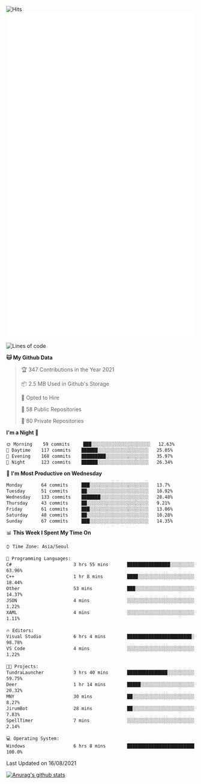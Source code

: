 ![Hits](https://hits.seeyoufarm.com/api/count/incr/badge.svg?url=https%3A%2F%2Fgithub.com%2Fkokose1234&count_bg=%2379C83D&title_bg=%23555555&icon=apple.svg&icon_color=%23E7E7E7&title=hits&edge_flat=false)
<br/>
![Metrics](https://github.com/kokose1234/kokose1234/blob/main/github-metrics.svg)

<!--START_SECTION:waka-->
![Lines of code](https://img.shields.io/badge/From%20Hello%20World%20I%27ve%20Written-12.5%20million%20lines%20of%20code-blue)

**🐱 My Github Data** 

> 🏆 347 Contributions in the Year 2021
 > 
> 📦 2.5 MB Used in Github's Storage 
 > 
> 💼 Opted to Hire
 > 
> 📜 58 Public Repositories 
 > 
> 🔑 80 Private Repositories  
 > 
**I'm a Night 🦉** 

```text
🌞 Morning    59 commits     ███░░░░░░░░░░░░░░░░░░░░░░   12.63% 
🌆 Daytime    117 commits    ██████░░░░░░░░░░░░░░░░░░░   25.05% 
🌃 Evening    168 commits    █████████░░░░░░░░░░░░░░░░   35.97% 
🌙 Night      123 commits    ██████░░░░░░░░░░░░░░░░░░░   26.34%

```
📅 **I'm Most Productive on Wednesday** 

```text
Monday       64 commits     ███░░░░░░░░░░░░░░░░░░░░░░   13.7% 
Tuesday      51 commits     ██░░░░░░░░░░░░░░░░░░░░░░░   10.92% 
Wednesday    133 commits    ███████░░░░░░░░░░░░░░░░░░   28.48% 
Thursday     43 commits     ██░░░░░░░░░░░░░░░░░░░░░░░   9.21% 
Friday       61 commits     ███░░░░░░░░░░░░░░░░░░░░░░   13.06% 
Saturday     48 commits     ██░░░░░░░░░░░░░░░░░░░░░░░   10.28% 
Sunday       67 commits     ███░░░░░░░░░░░░░░░░░░░░░░   14.35%

```


📊 **This Week I Spent My Time On** 

```text
⌚︎ Time Zone: Asia/Seoul

💬 Programming Languages: 
C#                       3 hrs 55 mins       ████████████████░░░░░░░░░   63.96% 
C++                      1 hr 8 mins         ████░░░░░░░░░░░░░░░░░░░░░   18.44% 
Other                    53 mins             ███░░░░░░░░░░░░░░░░░░░░░░   14.37% 
JSON                     4 mins              ░░░░░░░░░░░░░░░░░░░░░░░░░   1.22% 
XAML                     4 mins              ░░░░░░░░░░░░░░░░░░░░░░░░░   1.11%

🔥 Editors: 
Visual Studio            6 hrs 4 mins        ████████████████████████░   98.78% 
VS Code                  4 mins              ░░░░░░░░░░░░░░░░░░░░░░░░░   1.22%

🐱‍💻 Projects: 
TundraLauncher           3 hrs 40 mins       ███████████████░░░░░░░░░░   59.75% 
Deer                     1 hr 14 mins        █████░░░░░░░░░░░░░░░░░░░░   20.32% 
MNY                      30 mins             ██░░░░░░░░░░░░░░░░░░░░░░░   8.27% 
JirumBot                 28 mins             ██░░░░░░░░░░░░░░░░░░░░░░░   7.83% 
SpellTimer               7 mins              ░░░░░░░░░░░░░░░░░░░░░░░░░   2.14%

💻 Operating System: 
Windows                  6 hrs 8 mins        █████████████████████████   100.0%

```


 Last Updated on 16/08/2021
<!--END_SECTION:waka-->

[![Anurag's github stats](https://github-readme-stats.vercel.app/api?username=kokose1234&theme=dracula)](https://github.com/anuraghazra/github-readme-stats)



	
